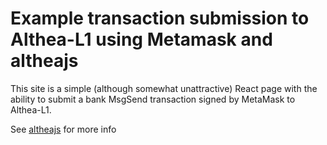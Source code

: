 # Example transaction submission to Althea-L1 using Metamask and altheajs

This site is a simple (although somewhat unattractive) React page with the ability to submit a bank MsgSend transaction signed by MetaMask to Althea-L1.

See [altheajs](https://github.com/althea-net/altheajs) for more info